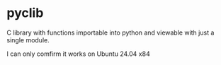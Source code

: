 # pyclib
C library with functions importable into python and viewable with just a single module.

I can only comfirm it works on Ubuntu 24.04 x84 
